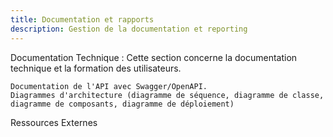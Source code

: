 ```yaml
---
title: Documentation et rapports
description: Gestion de la documentation et reporting
---
```


Documentation Technique : Cette section concerne la documentation technique et la formation des utilisateurs.

    Documentation de l'API avec Swagger/OpenAPI.
    Diagrammes d'architecture (diagramme de séquence, diagramme de classe, diagramme de composants, diagramme de déploiement)

Ressources Externes